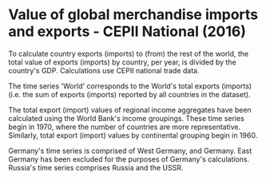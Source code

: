 # Value of global merchandise imports and exports - CEPII National (2016)

To calculate country exports (imports) to (from) the rest of the world, the total value of exports (imports) by country, per year, is divided by the country's GDP. Calculations use CEPII national trade data.

The time series 'World' corresponds to the World's total exports (imports) (i.e. the sum of exports (imports) reported by all countries in the dataset).

The total export (import) values of regional income aggregates have been calculated using the World Bank's income groupings. These time series begin in 1970, where the number of countries are more representative. Similarly, total export (import) values by continental grouping begin in 1960. 

Germany's time series is comprised of West Germany, and Germany. East Germany has been excluded for the purposes of Germany's calculations.
Russia's time series comprises Russia and the USSR. 